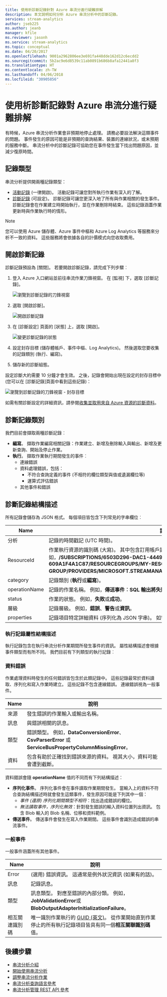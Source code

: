 ```yaml
---
title: 使用析診斷記錄針對 Azure 串流分進行疑難排解
description: 本文說明如何分析 Azure 串流分析中的診斷記錄。
services: stream-analytics
author: jseb225
ms.author: jeanb
manager: kfile
ms.reviewer: jasonh
ms.service: stream-analytics
ms.topic: conceptual
ms.date: 04/20/2017
ms.openlocfilehash: 9001a2962806ee3e691fa448dde162d12c6ecdd2
ms.sourcegitcommit: 5b2ac9e6d8539c11ab0891b686b8afa12441a8f3
ms.translationtype: HT
ms.contentlocale: zh-TW
ms.lasthandoff: 04/06/2018
ms.locfileid: "30905856"
---
```

# <a name="troubleshoot-azure-stream-analytics-by-using-diagnostics-logs"></a>使用析診斷記錄對 Azure 串流分進行疑難排解

有時候，Azure 串流分析作業會非預期地停止處理。 請務必要設法解決這類事件的問題。 事件發生的原因可能是非預期的查詢結果、裝置的連線狀況，或未預期的服務中斷。 串流分析中的診斷記錄可協助您在事件發生當下找出問題原因，並減少復原時間。

## <a name="log-types"></a>記錄類型

串流分析提供開兩種記錄類型： 
* [活動記錄](https://docs.microsoft.com/azure/monitoring-and-diagnostics/monitoring-overview-activity-logs) (一律開啟)。 活動記錄可讓您對所執行作業有深入的了解。
* [診斷記錄](https://docs.microsoft.com/azure/monitoring-and-diagnostics/monitoring-overview-of-diagnostic-logs) (可設定)。 診斷記錄可讓您更深入地了所有與作業相關的發生事件。 診斷記錄會在作業建立時開始執行，並在作業刪除時結束。 這些記錄涵蓋作業更新時與作業執行時的情形。

> [!NOTE]
> 您可以使用 Azure 儲存體、Azure 事件中樞和 Azure Log Analytics 等服務來分析不一致的資料。 這些服務將會依據各自的計價模式向您收取費用。
>

## <a name="turn-on-diagnostics-logs"></a>開啟診斷記錄

診斷記錄預設為 [關閉]。 若要開啟診斷記錄，請完成下列步驟︰

1.  登入 Azure 入口網站並前往串流作業刀鋒視窗。 在 [監視] 下，選取 [診斷記錄]。

    ![瀏覽到診斷記錄的刀鋒視窗](./media/stream-analytics-job-diagnostic-logs/image1.png)  

2.  選取 [開啟診斷]。

    ![開啟診斷記錄](./media/stream-analytics-job-diagnostic-logs/image2.png)

3.  在 [診斷設定] 頁面的 [狀態]  上，選取 [開啟]。

    ![變更診斷記錄的狀態](./media/stream-analytics-job-diagnostic-logs/image3.png)

4.  設定封存目標 (儲存體帳戶、事件中樞、Log Analytics)。 然後選取您要收集的記錄類別 (執行、編寫)。 

5.  儲存新的診斷組態。

設定診斷大約需要 10 分鐘才會生效。 之後，記錄會開始出現在設定的封存目標中 (您可以在 [診斷記錄]頁面中看到這些記錄)：

![瀏覽到診斷記錄的刀鋒視窗 - 封存目標](./media/stream-analytics-job-diagnostic-logs/image4.png)

如需有關診斷設定的詳細資訊，請參閱[收集並取用來自 Azure 資源的診斷資料](https://docs.microsoft.com/azure/monitoring-and-diagnostics/monitoring-overview-of-diagnostic-logs)。

## <a name="diagnostics-log-categories"></a>診斷記錄類別

我們目前會擷取兩種診斷記錄︰

* **編寫**。 擷取作業編寫相關記錄：作業建立、新增及刪除輸入與輸出、新增及更新查詢、開始及停止作業。
* **執行**。 擷取作業執行期間發生的事件︰
    * 連線錯誤
    * 資料處理錯誤，包括：
        * 不符合查詢定義的事件 (不相符的欄位類型與值或遺漏欄位等)
        * 運算式評估錯誤
    * 其他事件和錯誤

## <a name="diagnostics-logs-schema"></a>診斷記錄結構描述

所有記錄會儲存為 JSON 格式。 每個項目皆包含下列常見的字串欄位︰

Name | 說明
------- | -------
分析 | 記錄的時間戳記 (UTC 時間)。
ResourceId | 作業執行資源的識別碼 (大寫)。 其中包含訂用帳戶識別碼、資源群組，以及作業名稱。 例如，**/SUBSCRIPTIONS/6503D296-DAC1-4449-9B03-609A1F4A1C87/RESOURCEGROUPS/MY-RESOURCE-GROUP/PROVIDERS/MICROSOFT.STREAMANALYTICS/STREAMINGJOBS/MYSTREAMINGJOB**。
category | 記錄類別 (**執行**或**編寫**)。
operationName | 記錄的作業名稱。 例如，**傳送事件︰SQL 輸出將失敗寫入 mysqloutput**。
status | 作業的狀態。 例如，**失敗**或**成功**。
層級 | 記錄層級。 例如，**錯誤**、**警告**或**資訊**。
properties | 記錄項目特定詳細資料 (序列化為 JSON 字串)。 如需詳細資訊，請參閱下列幾節。

### <a name="execution-log-properties-schema"></a>執行記錄屬性結構描述

執行記錄包含在執行串流分析作業期間所發生事件的資訊。 屬性結構描述會根據事件類型而有所不同。 我們目前有下列類型的執行記錄︰

### <a name="data-errors"></a>資料錯誤

作業處理資料時發生的任何錯誤皆包含於此類記錄中。 這些記錄最常於資料讀取、序列化和寫入作業時建立。 這些記錄不包含連線錯誤。 連線錯誤視為一般事件。

Name | 說明
------- | -------
來源 | 發生錯誤的作業輸入或輸出名稱。
訊息 | 與錯誤相關的訊息。
類型 | 錯誤類型。 例如，**DataConversionError**、**CsvParserError** 或 **ServiceBusPropertyColumnMissingError**。
資料 | 包含有助於正確找到錯誤來源的資料。 視其大小，資料可能會遭到截斷。

資料錯誤會隨 **operationName** 值的不同而有下列結構描述：
* **序列化事件**。 序列化事件會在事件讀取作業期間發生。 當輸入上的資料不符合查詢結構描述時就會發生這類事件，發生原因可能是下列其中一個：
    * *事件 (還原) 序列化期間類型不相符*：找出造成錯誤的欄位。
    * *無法讀取事件，序列化無效*：針對發生錯誤的輸入資料位置列出資訊。 包含 Blob 輸入的 Blob 名稱、位移和資料範例。
* **傳送事件**。 傳送事件會發生在寫入作業期間。 這些事件會識別造成錯誤的串流事件。

### <a name="generic-events"></a>一般事件

一般事件涵蓋所有其他事件。

Name | 說明
-------- | --------
Error | (選用) 錯誤資訊。 這通常是例外狀況資訊 (如果有的話)。
訊息| 記錄訊息。
類型 | 訊息類型。 對應至錯誤的內部分類。 例如，**JobValidationError**或 **BlobOutputAdapterInitializationFailure**。
相互關連識別碼 | 唯一識別作業執行的 [GUID (英文)](https://en.wikipedia.org/wiki/Universally_unique_identifier)。 從作業開始直到作業停止的所有執行記錄項目皆具有同一個**相互關聯識別碼**值。

## <a name="next-steps"></a>後續步驟

* [串流分析介紹](stream-analytics-introduction.md)
* [開始使用串流分析](stream-analytics-real-time-fraud-detection.md)
* [調整串流分析作業](stream-analytics-scale-jobs.md)
* [串流分析查詢語言參考](https://msdn.microsoft.com/library/azure/dn834998.aspx)
* [串流分析管理 REST API 參考](https://msdn.microsoft.com/library/azure/dn835031.aspx)
